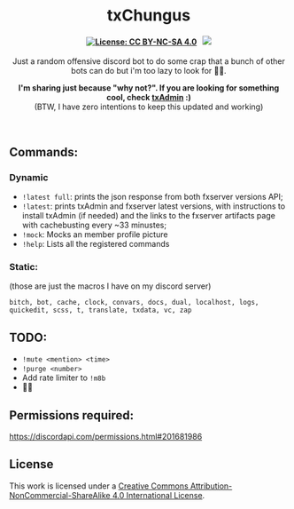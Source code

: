 <p align="center">
	<h1 align="center">
		txChungus
	</h1>
	<h4 align="center">
        <a href="https://creativecommons.org/licenses/by-nc-sa/4.0/"><img src="https://img.shields.io/badge/License-CC%20BY--NC--SA%204.0-lightgrey.svg" alt="License: CC BY-NC-SA 4.0"></img></a>
        &nbsp; 
		<a href="https://discord.gg/f3TsfvD"><img src="https://discordapp.com/api/guilds/577993482761928734/widget.png?style=shield"></img></a>
	</h4>
	<p align="center">
		Just a random offensive discord bot to do some crap that a bunch of other bots can do but i'm too lazy to look for 🤷‍♂️.
	</p>
    <p align="center">
		<b>I'm sharing just because "why not?". If you are looking for something cool, check <a href="https://github.com/tabarra/txAdmin">txAdmin</a> :)</b> <br>
		(BTW, I have zero intentions to keep this updated and working)
	</p>
</p>

<br/>


## Commands:
### Dynamic
- `!latest full`: prints the json response from both fxserver versions API;
- `!latest`: prints txAdmin and fxserver latest versions, with instructions to install txAdmin (if needed) and the links to the fxserver artifacts page  with cachebusting every ~33 minustes;
- `!mock`: Mocks an member profile picture
- `!help`: Lists all the registered commands

### Static:
(those are just the macros I have on my discord server)  
```
bitch, bot, cache, clock, convars, docs, dual, localhost, logs, quickedit, scss, t, translate, txdata, vc, zap
```

## TODO:
- `!mute <mention> <time>`
- `!purge <number>`
- Add rate limiter to `!m8b`
- 🤷‍♂️

## Permissions required:
https://discordapi.com/permissions.html#201681986

## License
This work is licensed under a [Creative Commons Attribution-NonCommercial-ShareAlike 4.0 International License](http://creativecommons.org/licenses/by-nc-sa/4.0/).
